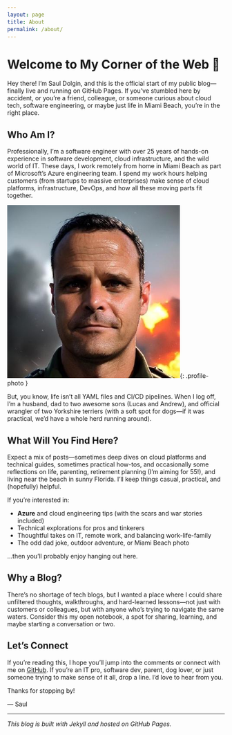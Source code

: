 ```yaml
---
layout: page
title: About
permalink: /about/
---
```


# Welcome to My Corner of the Web 🌴

Hey there! I’m Saul Dolgin, and this is the official start of my public blog—finally live and running on GitHub Pages. If you’ve stumbled here by accident, or you’re a friend, colleague, or someone curious about cloud tech, software engineering, or maybe just life in Miami Beach, you’re in the right place.

## Who Am I?

Professionally, I’m a software engineer with over 25 years of hands-on experience in software development, cloud infrastructure, and the wild world of IT. These days, I work remotely from home in Miami Beach as part of Microsoft’s Azure engineering team. I spend my work hours helping customers (from startups to massive enterprises) make sense of cloud platforms, infrastructure, DevOps, and how all these moving parts fit together.

![Profile Photo](/assets/images/profile.jpg){: .profile-photo }

But, you know, life isn’t all YAML files and CI/CD pipelines. When I log off, I’m a husband, dad to two awesome sons (Lucas and Andrew), and official wrangler of two Yorkshire terriers (with a soft spot for dogs—if it was practical, we’d have a whole herd running around).

## What Will You Find Here?

Expect a mix of posts—sometimes deep dives on cloud platforms and technical guides, sometimes practical how-tos, and occasionally some reflections on life, parenting, retirement planning (I’m aiming for 55!), and living near the beach in sunny Florida. I’ll keep things casual, practical, and (hopefully) helpful.

If you’re interested in:

- **Azure** and cloud engineering tips (with the scars and war stories included)
- Technical explorations for pros and tinkerers
- Thoughtful takes on IT, remote work, and balancing work-life-family
- The odd dad joke, outdoor adventure, or Miami Beach photo

...then you’ll probably enjoy hanging out here.

## Why a Blog?

There’s no shortage of tech blogs, but I wanted a place where I could share unfiltered thoughts, walkthroughs, and hard-learned lessons—not just with customers or colleagues, but with anyone who’s trying to navigate the same waters. Consider this my open notebook, a spot for sharing, learning, and maybe starting a conversation or two.

## Let’s Connect

If you’re reading this, I hope you’ll jump into the comments or connect with me on [GitHub](https://github.com/sdolgin). If you’re an IT pro, software dev, parent, dog lover, or just someone trying to make sense of it all, drop a line. I’d love to hear from you.

Thanks for stopping by!

— Saul

---

*This blog is built with Jekyll and hosted on GitHub Pages.*
